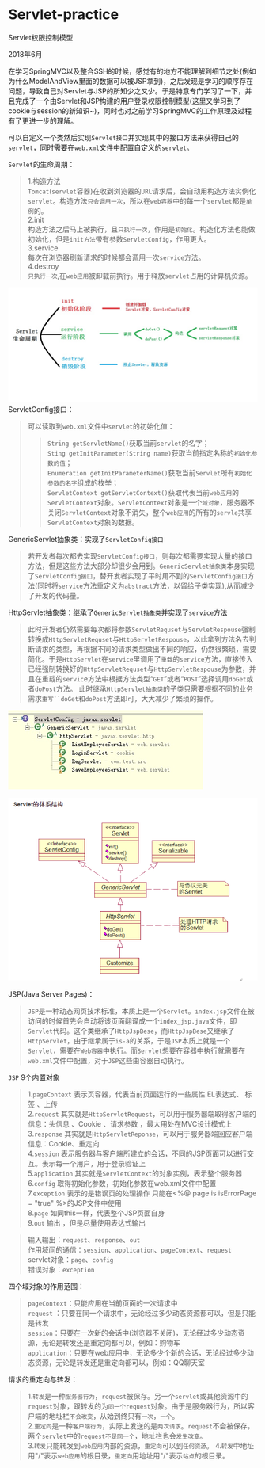 # Servlet-practice
Servlet权限控制模型  

2018年6月  
  
在学习SpringMVC以及整合SSH的时候，感觉有的地方不能理解到细节之处(例如为什么ModelAndView里面的数据可以被JSP拿到)，之后发现是学习的顺序存在问题，导致自己对Servlet与JSP的所知少之又少。于是特意专门学习了一下，并且完成了一个由Servlet和JSP构建的用户登录权限控制模型(这里又学习到了cookie与session的新知识~)，同时也对之前学习SpringMVC的工作原理及过程有了更进一步的理解。  
  
可以自定义一个类然后实现`Servlet接口`并实现其中的接口方法来获得自己的`servlet`，同时需要在`web.xml`文件中配置自定义的`servlet`。
  
`Servlet`的生命周期：  
>1.构造方法  
`Tomcat`(`servlet`容器)在收到浏览器的`URL`请求后，会自动用构造方法实例化`servlet`。构造方法`只会调用一次`，所以在`web容器`中的每一个`servlet`都是`单例`的。  
2.init  
构造方法之后马上被执行，且`只执行一次`，作用是`初始化`。构造化方法也能做初始化，但是`init方法`带有参数`ServletConfig`，作用更大。  
3.service  
每次在浏览器刷新请求的时候都会调用一次`service`方法。  
4.destroy  
`只执行一次`,在`web应用`被卸载前执行。用于释放`servlet`占用的计算机资源。  
  
![](https://github.com/YufeizhangRay/image/blob/master/%E5%9B%BE%E7%89%87/servlet%E7%94%9F%E5%91%BD%E5%91%A8%E6%9C%9F.jpg)  
ServletConfig接口：  
>可以读取到`web.xml`文件中`servlet`的初始化值：  
>>`String getServletName()`获取当前`servlet`的名字；  
`Sting getInitParameter(String name)`获取当前指定名称的`初始化参数的值`；  
`Enumeration getInitParameterName()`获取当前`Servlet`所有`初始化参数的名字`组成的枚举；  
`ServletContext getServletContext()`获取代表当前`web应用`的`ServletContext`对象。`ServletContext`对象是一个`域对象`，服务器不关闭`ServletContext`对象不消失，整个`web应用`的所有的`servle`共享`ServletContext`对象的数据。  
  
GenericServlet抽象类：实现了`ServletConfig接口`   
>若开发者每次都去实现`ServletConfig接口`，则每次都需要实现大量的接口方法，但是这些方法大部分却很少会用到。`GenericServlet抽象类`本身实现了`ServletConfig接口`，替开发者实现了平时用不到的`ServletConfig接口`方法(同时将`service`方法重定义为`abstract`方法，以留给子类实现),从而减少了开发的代码量。  
  
HttpServlet抽象类：继承了`GenericServlet抽象类`并实现了`service`方法  
>此时开发者仍然需要每次都将参数`ServletRequset`与`ServletRespouse`强制转换成`HttpServletRequset`与`HttpServletRespouse`，以此拿到方法名去判断请求的类型，再根据不同的请求类型做出不同的响应，仍然很繁琐，需要简化。于是`HttpServlet`在`service`里调用了`重载`的`service`方法，直接传入已经强制转换好的`HttpServletRequset`与`HttpServletRespouse`为参数，并且在重载的`servic`e方法中根据方法类型“`GET`”或者“`POST`”选择调用`doGet`或者`doPost`方法。
此时继承`HttpServlet抽象类`的子类只需要根据不同的业务需求`重写``doGet`和`doPost`方法即可，大大减少了繁琐的操作。  
  

![](https://github.com/YufeizhangRay/image/blob/master/%E5%9B%BE%E7%89%87/servletConfig.jpg)

![](https://github.com/YufeizhangRay/image/blob/master/%E5%9B%BE%E7%89%87/Servlet%E4%BD%93%E7%B3%BB%E7%BB%93%E6%9E%84.jpg)  

JSP(Java Server Pages)：  
>`JSP`是一种动态网页技术标准，本质上是一个`Servlet`。`index.jsp`文件在被访问的时候首先会自动将该页面翻译成一个`index_jsp.java`文件，即`Servlet`代码。这个类继承了`HttpJspBese`，而`HttpJspBese`又继承了`HttpServlet`，由于继承属于`is-a`的关系，于是`JSP`本质上就是一个`Servlet`，需要在`Web容器`中执行。而`Servlet`想要在容器中执行就需要在`web.xml`文件中配置，对于`JSP`这些由容器自动执行。  
  
`JSP` 9个内置对象  
>1.`pageContext` 表示页容器，代表当前页面运行的一些属性 EL表达式、 标签 、上传   
2.`request` 其实就是`HttpServletRequest`，可以用于服务器端取得客户端的信息：头信息 、Cookie 、请求参数 ，最大用处在MVC设计模式上   
3.`response` 其实就是`HttpServletReponse`，可以用于服务器端回应客户端信息：Cookie、重定向   
4.`session` 表示服务器与客户端所建立的会话，不同的JSP页面可以进行交互。表示每一个用户，用于登录验证上   
5.`application` 其实就是`ServletContext`的对象实例，表示整个服务器   
6.`config` 取得初始化参数，初始化参数在web.xml文件中配置   
7.`exception` 表示的是错误页的处理操作 只能在<%@ page is isErrorPage = "true" %>的JSP文件中使用   
8.`page` 如同this一样，代表整个JSP页面自身   
9.`out` 输出 ，但是尽量使用表达式输出
  
>输入输出：`request`、`response`、`out`   
作用域间的通信：`session`、`application`、`pageContext`、`request`   
servlet对象：`page`、`config`  
错误对象：`exception`  
  
四个域对象的作用范围：  
>`pageContext`：只能应用在当前页面的一次请求中  
`request` ：只要在同一个请求中，无论经过多少动态资源都可以，但是只能是转发  
`session`：只要在一次新的会话中(浏览器不关闭)，无论经过多少动态资源，无论是转发还是重定向都可以，例如：购物车  
`application`：只要在web应用中，无论多少个新的会话，无论经过多少动态资源，无论是转发还是重定向都可以，例如：QQ聊天室  
  
请求的重定向与转发：
>1.`转发`是一种`服务器行为`，`request`被保存。另一个`servlet`或其他资源中的`request`对象，跟转发的为`同一个request`对象。由于是服务器行为，所以客户端的地址栏`不会改变`，从始到终只有`一次`，`一个`。    
2.`重定向`是一种`客户端行为`，实际上发送的是`两次请求`。`request`不会被保存，两个`servlet`中的`request不是同一个`，地址栏也会`发生改变`。  
3.`转发`只能转发到`web应用`内部的资源，`重定向`可以到`任何资源`。
4.`转发`中地址用"/"表示`web应用`的根目录，`重定向`用地址用"/"表示`站点`的根目录。
